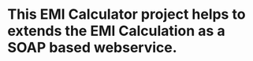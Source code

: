 This EMI Calculator project helps to extends the EMI Calculation as a SOAP based webservice. 
==============